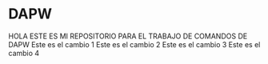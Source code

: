 # DAPW
HOLA ESTE ES MI REPOSITORIO PARA EL TRABAJO DE COMANDOS DE DAPW
Este es el cambio 1
Este es el cambio 2
Este es el cambio 3
Este es el cambio 4
